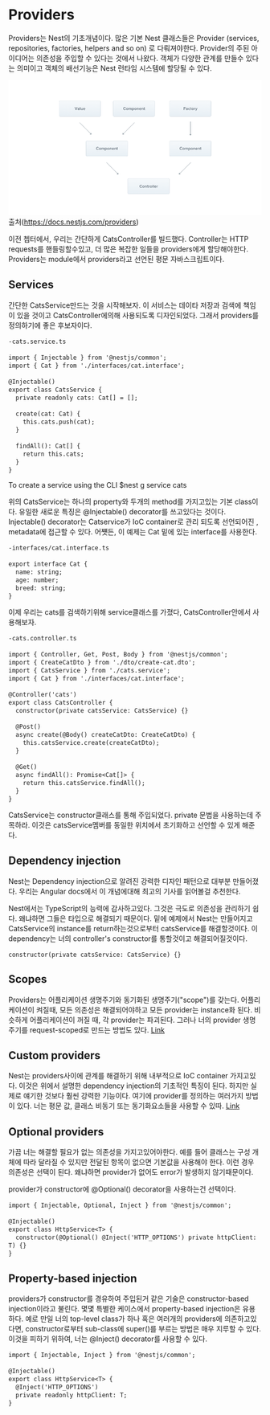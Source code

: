 # Providers

Providers는 Nest의 기초개념이다. 많은 기본 Nest 클래스들은 Provider (services, repositories, factories, helpers and so on) 로 다뤄져야한다. Provider의 주된 아이디어는 의존성을 주입할 수 있다는 것에서 나왔다. 객체가 다양한 관계를 만들수 있다는 의미이고 객체의 배선기능은 Nest 런타임 시스템에 할당될 수 있다.

![Component](../../img/Components_1.png)
출처(https://docs.nestjs.com/providers)

이전 쳅터에서, 우리는 간단하게 CatsController를 빌드했다. Controller는 HTTP requests를 핸들링할수있고, 더 많은 복잡한 일들을 providers에게 할당해야한다.
Providers는 module에서 providers라고 선언된 평문 자바스크립트이다.


Services
---
간단한 CatsService만드는 것을 시작해보자. 이 서비스는 데이타 저장과 검색에 책임이 있을 것이고 CatsController에의해 사용되도록 디자인되었다.
그래서 providers를 정의하기에 좋은 후보자이다.


```
-cats.service.ts

import { Injectable } from '@nestjs/common';
import { Cat } from './interfaces/cat.interface';

@Injectable()
export class CatsService {
  private readonly cats: Cat[] = [];

  create(cat: Cat) {
    this.cats.push(cat);
  }

  findAll(): Cat[] {
    return this.cats;
  }
}
```
To create a service using the CLI
$nest g service cats

위의 CatsService는 하나의 property와 두개의 method를 가지고있는 기본 class이다.
유일한 새로운 특징은 @Injectable() decorator를 쓰고있다는 것이다.
Injectable() decorator는 Catservice가 IoC container로 관리 되도록 선언되어진 , metadata에 접근할 수 있다. 어쩃든, 이 예제는 Cat 밑에 있는 interface를 사용한다.

```
-interfaces/cat.interface.ts

export interface Cat {
  name: string;
  age: number;
  breed: string;
}
```
이제 우리는 cats를 검색하기위해 service클래스를 가졌다, CatsController안에서 사용해보자.

```
-cats.controller.ts

import { Controller, Get, Post, Body } from '@nestjs/common';
import { CreateCatDto } from './dto/create-cat.dto';
import { CatsService } from './cats.service';
import { Cat } from './interfaces/cat.interface';

@Controller('cats')
export class CatsController {
  constructor(private catsService: CatsService) {}

  @Post()
  async create(@Body() createCatDto: CreateCatDto) {
    this.catsService.create(createCatDto);
  }

  @Get()
  async findAll(): Promise<Cat[]> {
    return this.catsService.findAll();
  }
}
```
CatsService는 constructor클래스를 통해 주입되었다. private 문법을 사용하는데 주목하라. 이것은 catsService멤버를 동일한 위치에서 초기화하고 선언할 수 있게 해준다.

Dependency injection
---
Nest는 Dependency injection으로 알려진 강력한 디자인 패턴으로 대부분 만들어졌다. 우리는 Angular docs에서 이 개념에대해 최고의 기사를 읽어볼걸 추천한다.

Nest에서는 TypeScript의 능력에 감사하고있다. 그것은 극도로 의존성을 관리하기 쉽다. 왜냐하면 그들은 타입으로 해결되기 때문이다. 밑에 예제에서 Nest는 만들어지고 CatsService의 instance를 return하는것으로부터 catsService를 해결할것이다. 이 dependency는 너의 controller's constructor를 통할것이고 해결되어질것이다.

```
constructor(private catsService: CatsService) {}
```

Scopes
---
Providers는 어플리케이션 생명주기와 동기화된 생명주기("scope")를 갖는다. 어플리케이션이 켜질때, 모든 의존성은 해결되어야하고 모든 provider는 instance화 된다.
비슷하게 어플리케이션이 꺼질 때, 각 provider는 파괴된다. 그러나 너의 provider 생명주기를 request-scoped로 만드는 방법도 있다. [Link](https://docs.nestjs.com/fundamentals/injection-scopes)

Custom providers
---
Nest는 providers사이에 관계를 해결하기 위해 내부적으로 IoC container 가지고있다. 이것은 위에서 설명한 dependency injection의 기초적인 특징이 된다. 하지만 실제로 얘기한 것보다 훨씬 강력한 기능이다. 여기에 provider를 정의하는 여러가지 방법이 있다. 너는 평문 값, 클래스 비동기 또는 동기화요소들을 사용할 수 있따. [Link](https://docs.nestjs.com/fundamentals/custom-providers)

Optional providers
---
가끔 너는 해결할 필요가 없는 의존성을 가지고있어야한다. 예를 들어 클래스는 구성 개체에 따라 달라질 수 있지만 전달된 항목이 없으면 기본값을 사용해야 한다. 이런 경우 의존성은 선택이 된다. 왜냐하면 provider가 없어도 error가 발생하지 않기때문이다.

provider가 constructor에 @Optional() decorator을 사용하는건 선택이다.

```
import { Injectable, Optional, Inject } from '@nestjs/common';

@Injectable()
export class HttpService<T> {
  constructor(@Optional() @Inject('HTTP_OPTIONS') private httpClient: T) {}
}
```

Property-based injection
---
providers가 constructor를 경유하여 주입된거 같은 기술은 constructor-based injection이라고 불린다. 몇몇 특별한 케이스에서 property-based injection은 유용하다. 예로 만일 너의 top-level class가 하나 혹은 여러개의 providers에 의존하고있다면, constructor로부터 sub-class에 super()를 부르는 방법은 매우 지루할 수 있다. 이것을 피하기 위하여, 너는 @Inject() decorator를 사용할 수 있다. 

```
import { Injectable, Inject } from '@nestjs/common';

@Injectable()
export class HttpService<T> {
  @Inject('HTTP_OPTIONS')
  private readonly httpClient: T;
}
```

